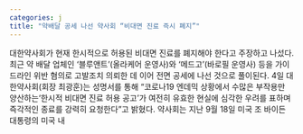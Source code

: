 ```yaml
---
categories: j
title: "약배달 공세 나선 약사회 “비대면 진료 즉시 폐지”"
---
```

대한약사회가 현재 한시적으로 허용된 비대면 진료를 폐지해야 한다고 주장하고 나섰다. 최근 약 배달 업체인 ‘블루앤트’(올라케어 운영사)와 ‘메드고’(바로필 운영사) 등을 가이드라인 위반 혐의로 고발조치 의뢰한 데 이어 전면 공세에 나선 것으로 풀이된다. 4일 대한약사회(회장 최광훈)는 성명서를 통해 “코로나19 엔데믹 상황에서 수많은 부작용만 양산하는‘한시적 비대면 진료 허용 공고’가 여전히 유효한 현실에 심각한 우려를 표하며 즉각적인 종료를 강력히 요청한다”고 밝혔다. 약사회는 지난 9월 18일 미국 조 바이든 대통령의 미국 내